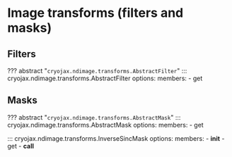 # Image transforms (filters and masks)

## Filters

??? abstract "`cryojax.ndimage.transforms.AbstractFilter`"
    ::: cryojax.ndimage.transforms.AbstractFilter
        options:
            members:
                - get


## Masks

??? abstract "`cryojax.ndimage.transforms.AbstractMask`"
    ::: cryojax.ndimage.transforms.AbstractMask
        options:
            members:
                - get

::: cryojax.ndimage.transforms.InverseSincMask
        options:
            members:
                - __init__
                - get
                - __call__

